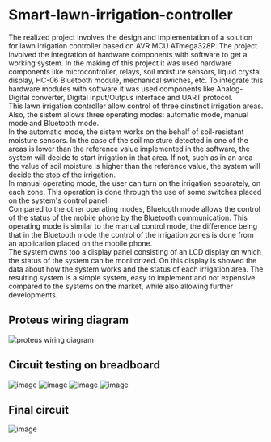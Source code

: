 # Smart-lawn-irrigation-controller
The realized project involves the design and implementation of a solution for lawn irrigation
controller based on AVR MCU ATmega328P. The project involved the integration of
hardware components with software to get a working system. In the making of this project it was
used hardware components like microcontroller, relays, soil moisture sensors, liquid crystal display, HC-06 Bluetooth module,
mechanical swiches, etc. To integrate this hardware modules with software it was used
components like Analog-Digital converter, Digital Input/Outpus interface and UART protocol.  
  This lawn irrigation controller allow control of three dinstinct irrigation areas. Also, the sistem allows three operating modes: automatic mode, manual mode and Bluetooth mode.   
   In the automatic mode, the sistem works on the behalf of soil-resistant moisture sensors. In the case of the soil moisture detected in one of the areas is lower than the reference value implemented in the software, the system will decide to start irrigation in that area. If not, such as in an area the value of soil moisture is higher than the reference value, the system will decide the stop of the irrigation.  
   In manual operating mode, the user can turn on the irrigation separately, on each zone. This   operation is done through the use of some switches placed on the system's control panel.   
   Compared to the other operating modes, Bluetooth mode allows the control of the status of the mobile phone by the Bluetooth communication. This operating mode is similar to the manual control mode, the difference being that in the Bluetooth mode the control of the irrigation zones is done from an application placed on the mobile phone.   
   The system owns too a display panel consisting of an LCD display on which the status of the system can be monitorized. On this display is showed the data about how the system works and the status of each irrigation area. The resulting system is a simple system, easy to implement and not expensive compared to the systems on the market, while also allowing further developments. 
## Proteus wiring diagram
![proteus wiring diagram](https://user-images.githubusercontent.com/57752680/198001166-ea8e64c5-f652-4f0e-bcec-6045b21ec465.png)
## Circuit testing on breadboard
![image](https://user-images.githubusercontent.com/57752680/198001465-d1467dd4-6809-41f6-8475-00ed25baeec1.png)
![image](https://user-images.githubusercontent.com/57752680/198001555-50d15205-0c33-4ad5-876c-0cdae77f8548.png)
![image](https://user-images.githubusercontent.com/57752680/198001580-611a0015-c424-46a6-bf8c-8f03954a0a4f.png)
![image](https://user-images.githubusercontent.com/57752680/198001596-0a27e209-8ede-47f6-a5b7-d44a00e4a036.png)
## Final circuit
![image](https://user-images.githubusercontent.com/57752680/198001646-89ee3547-a2d2-4cd7-a2f7-1c4d2fe1b82a.png)

